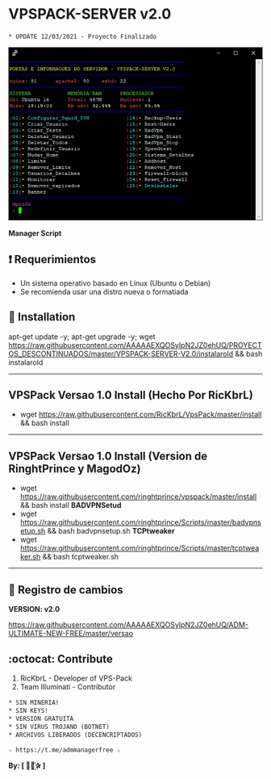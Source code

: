 ﻿# VPSPACK-SERVER v2.0
```
* UPDATE 12/03/2021 - Proyecto Finalizado
```
![logo](https://github.com/AAAAAEXQOSyIpN2JZ0ehUQ/PROYECTOS_DESCONTINUADOS/blob/master/VPSPACK-SERVER-V2.0/Imagenes/VPSPACK_SERVER.png)

**Manager Script**

## :heavy_exclamation_mark: Requerimientos

* Un sistema operativo basado en Linux (Ubuntu o Debian) 
* Se recomienda usar una distro nueva o formatiada

## :book: Installation

apt-get update -y; apt-get upgrade -y; wget https://raw.githubusercontent.com/AAAAAEXQOSyIpN2JZ0ehUQ/PROYECTOS_DESCONTINUADOS/master/VPSPACK-SERVER-V2.0/instalarold && bash instalarold

-------------------------------------------------------------------------------
## VPSPack Versao 1.0 Install (Hecho Por RicKbrL)
* wget https://raw.githubusercontent.com/RicKbrL/VpsPack/master/install && bash install
-------------------------------------------------------------------------------
## VPSPack Versao 1.0 Install (Version de RinghtPrince y MagodOz)
* wget https://raw.githubusercontent.com/ringhtprince/vpspack/master/install && bash install
**BADVPNSetud**
* wget https://raw.githubusercontent.com/ringhtprince/Scripts/master/badvpnsetup.sh && bash badvpnsetup.sh
**TCPtweaker**
* wget https://raw.githubusercontent.com/ringhtprince/Scripts/master/tcptweaker.sh && bash tcptweaker.sh
-------------------------------------------------------------------------------

## :scroll: Registro de cambios

**VERSION: v2.0**

https://raw.githubusercontent.com/AAAAAEXQOSyIpN2JZ0ehUQ/ADM-ULTIMATE-NEW-FREE/master/versao

## :octocat: Contribute

1. RicKbrL - Developer of VPS-Pack
2. Team Illuminati - Contributor 

```
* SIN MINERIA! 
* SIN KEYS! 
* VERSION GRATUITA 
* SIN VIRUS TROJANO (BOTNET) 
* ARCHIVOS LIBERADOS (DECENCRIPTADOS)
```

```
☆ https://t.me/admmanagerfree ☆
```

**By: [  ⃘⃤꙰✰ ]**